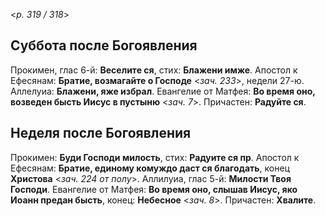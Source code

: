 
<*p. 319 / 318*>

## Суббота после Богоявления  

Прокимен, глас 6-й: **Веселите ся**, стих: **Блажени имже**. 
Апостол к Ефесянам: **Братие, возмагайте о Господе** <*зач. 233*>, недели 27-ю. 
Аллелуиа: **Блажени, яже избрал**. 
Евангелие от Матфея: **Во время оно, возведен бысть Иисус в пустыню** <*зач. 7*>.
Причастен: **Радуйте ся**.  

## Неделя после Богоявления  

Прокимен: **Буди Господи милость**, стих: **Радуите ся пр**. 
Апостол к Ефесянам: **Братие, единому комуждо даст ся благодать**, конец **Христова** <*зач. 224 от полу*>. 
Аллилуиа, глас 5-й: **Милости Твоя Господи**. 
Евангелие от Матфея: **Во время оно, слышав Иисус, яко Иоанн предан бысть**, конец: **Небесное** <*зач. 8*>. 
Причастен: **Хвалите**. 
